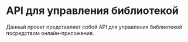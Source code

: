 # API для управления библиотекой

Данный проект представляет собой API для управления библиотекой посредством онлайн-приложения.